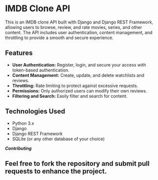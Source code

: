 
<h1>IMDB Clone API</h1>
<p>This is an IMDB clone API built with Django and Django REST Framework, allowing users to browse, review, and rate movies, series, and other content. The API includes user authentication, content management, and throttling to provide a smooth and secure experience.</p>

<h2>Features</h2>
<ul>
    <li><strong>User Authentication:</strong> Register, login, and secure your access with token-based authentication.</li>
    <li><strong>Content Management:</strong> Create, update, and delete watchlists and reviews.</li>
    <li><strong>Throttling:</strong> Rate limiting to protect against excessive requests.</li>
    <li><strong>Permissions:</strong> Only authorized users can modify their own reviews.</li>
    <li><strong>Filtering and Search:</strong> Easily filter and search for content.</li>
</ul>

<h2>Technologies Used</h2>
<ul>
    <li>Python 3.x</li>
    <li>Django</li>
    <li>Django REST Framework</li>
    <li>SQLite (or any other database of your choice)</li>
</ul>

***Contributing***
## Feel free to fork the repository and submit pull requests to enhance the project.</p>
